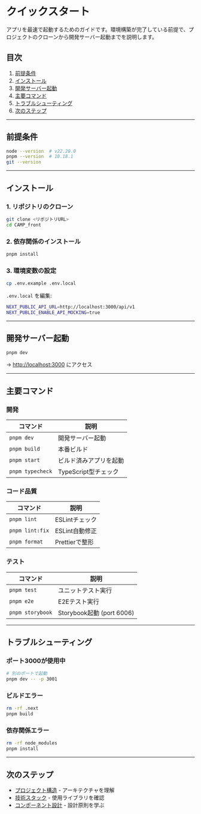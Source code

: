 # クイックスタート

アプリを最速で起動するためのガイドです。環境構築が完了している前提で、プロジェクトのクローンから開発サーバー起動までを説明します。

## 目次

1. [前提条件](#前提条件)
2. [インストール](#インストール)
3. [開発サーバー起動](#開発サーバー起動)
4. [主要コマンド](#主要コマンド)
5. [トラブルシューティング](#トラブルシューティング)
6. [次のステップ](#次のステップ)

---

## 前提条件

```bash
node --version  # v22.20.0
pnpm --version  # 10.18.1
git --version
```

---

## インストール

### 1. リポジトリのクローン

```bash
git clone <リポジトリURL>
cd CAMP_front
```

### 2. 依存関係のインストール

```bash
pnpm install
```

### 3. 環境変数の設定

```bash
cp .env.example .env.local
```

`.env.local` を編集:

```bash
NEXT_PUBLIC_API_URL=http://localhost:3000/api/v1
NEXT_PUBLIC_ENABLE_API_MOCKING=true
```

---

## 開発サーバー起動

```bash
pnpm dev
```

→ <http://localhost:3000> にアクセス

---

## 主要コマンド

### 開発

| コマンド | 説明 |
|---------|------|
| `pnpm dev` | 開発サーバー起動 |
| `pnpm build` | 本番ビルド |
| `pnpm start` | ビルド済みアプリを起動 |
| `pnpm typecheck` | TypeScript型チェック |

### コード品質

| コマンド | 説明 |
|---------|------|
| `pnpm lint` | ESLintチェック |
| `pnpm lint:fix` | ESLint自動修正 |
| `pnpm format` | Prettierで整形 |

### テスト

| コマンド | 説明 |
|---------|------|
| `pnpm test` | ユニットテスト実行 |
| `pnpm e2e` | E2Eテスト実行 |
| `pnpm storybook` | Storybook起動 (port 6006) |

---

## トラブルシューティング

### ポート3000が使用中

```bash
# 別のポートで起動
pnpm dev -- -p 3001
```

### ビルドエラー

```bash
rm -rf .next
pnpm build
```

### 依存関係エラー

```bash
rm -rf node_modules
pnpm install
```

---

## 次のステップ

- [プロジェクト構造](../02-architecture/01-project-structure.md) - アーキテクチャを理解
- [技術スタック](../03-core-concepts/01-tech-stack.md) - 使用ライブラリを確認
- [コンポーネント設計](../04-development/03-component-design.md) - 設計原則を学ぶ
